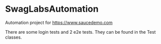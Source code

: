 # SwagLabsAutomation
Automation project for https://www.saucedemo.com

There are some login tests and 2 e2e tests. They can be found in the Test classes.
